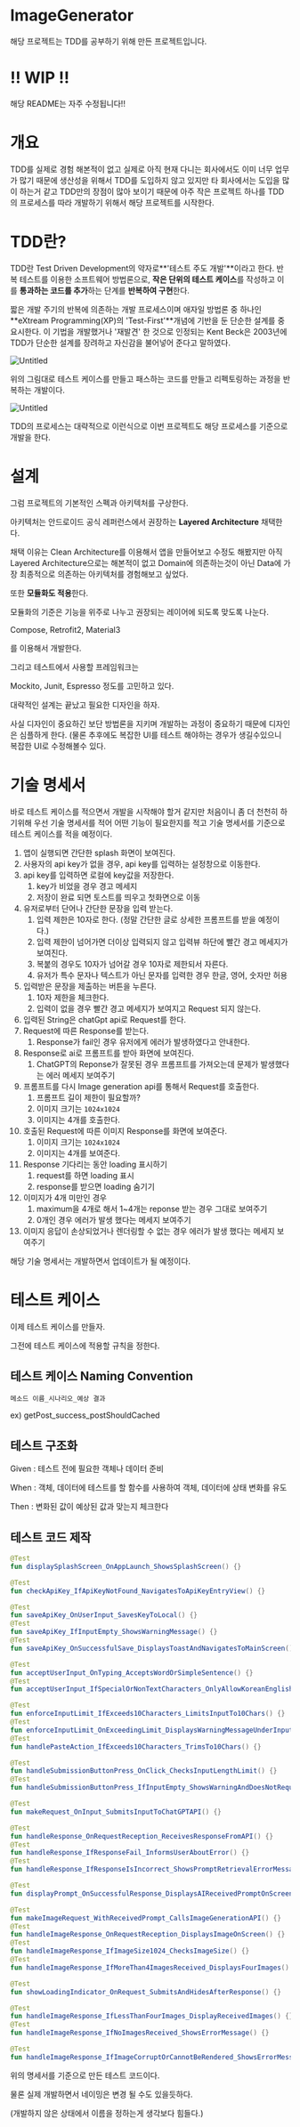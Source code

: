 # ImageGenerator
해당 프로젝트는 TDD를 공부하기 위해 만든 프로젝트입니다.

# ‼️ WIP ‼️
해당 README는 자주 수정됩니다!!

# **개요**

TDD를 실제로 경험 해본적이 없고 실제로 아직 현재 다니는 회사에서도 이미 너무 업무가 많기 때문에 생산성을 위해서 TDD를 도입하지 않고 있지만 타 회사에서는 도입을 많이 하는거 같고 TDD만의 장점이 많아 보이기 때문에 아주 작은 프로젝트 하나를 TDD의 프로세스를 따라 개발하기 위해서 해당 프로젝트를 시작한다.

# TDD란?

TDD란 Test Driven Development의 약자로**'테스트 주도 개발'**이라고 한다. 반복 테스트를 이용한 소프트웨어 방법론으로, **작은 단위의 테스트 케이스**를 작성하고 이를 **통과하는 코드를 추가**하는 단계를 **반복하여 구현**한다.

짧은 개발 주기의 반복에 의존하는 개발 프로세스이며 애자일 방법론 중 하나인**eXtream Programming(XP)의 'Test-First'**개념에 기반을 둔 단순한 설계를 중요시한다. 이 기법을 개발했거나 '재발견' 한 것으로 인정되는 Kent Beck은 2003년에 TDD가 단순한 설계를 장려하고 자신감을 불어넣어 준다고 말하였다.

![Untitled](asset/TDD1.png)

위의 그림대로 테스트 케이스를 만들고 패스하는 코드를 만들고 리펙토링하는 과정을 반복하는 개발이다.

![Untitled](asset/TDD2.png)

TDD의 프로세스는 대략적으로 이런식으로 이번 프로젝트도 해당 프로세스를 기준으로 개발을 한다.

# 설계

그럼 프로젝트의 기본적인 스펙과 아키텍처를 구상한다.

아키텍처는 안드로이드 공식 레퍼런스에서 권장하는 **Layered Architecture** 채택한다. 

채택 이유는 Clean Architecture를 이용해서 앱을 만들어보고 수정도 해봤지만 아직 Layered Architecture으로는 해본적이 없고 Domain에 의존하는것이 아닌 Data에 가장 최종적으로 의존하는 아키텍처를 경험해보고 싶었다.

또한 **모듈화도 적용**한다.

모듈화의 기준은 기능을 위주로 나누고 권장되는 레이어에 되도록 맞도록 나눈다.

Compose, Retrofit2, Material3

를 이용해서 개발한다.

그리고 테스트에서 사용할 프레임워크는

Mockito, Junit, Espresso 정도를 고민하고 있다.

대략적인 설계는 끝났고 필요한 디자인을 하자.

사실 디자인이 중요하긴 보단 방법론을 지키며 개발하는 과정이 중요하기 때문에 디자인은 심플하게 한다. (물론 추후에도 복잡한 UI를 테스트 해야하는 경우가 생길수있으니 복잡한 UI로 수정해볼수 있다.

# 기술 명세서

바로 테스트 케이스를 적으면서 개발을 시작해야 할거 같지만 처음이니 좀 더 천천히 하기위해 우선 기술 명세서를 적어 어떤 기능이 필요한지를 적고 기술 명세서를 기준으로 테스트 케이스를 적을 예정이다.

1. 앱이 실행되면 간단한 splash 화면이 보여진다.
2. 사용자의 api key가 없을 경우, api key를 입력하는 설정창으로 이동한다.
3. api key를 입력하면 로컬에 key값을 저장한다.
    1. key가 비었을 경우 경고 메세지
    2. 저장이 완료 되면 토스트를 띄우고 첫화면으로 이동
4. 유저로부터 단어나 간단한 문장을 입력 받는다.
    1. 입력 제한은 10자로 한다. (정말 간단한 글로 상세한 프롬프트를 받을 예정이다.)
    2. 입력 제한이 넘어가면 더이상 입력되지 않고 입력뷰 하단에 빨간 경고 메세지가 보여진다.
    3. 복붙의 경우도 10자가 넘어갈 경우 10자로 제한되서 자른다.
    4. 유저가 특수 문자나 텍스트가 아닌 문자를 입력한 경우 한글, 영어, 숫자만 허용
5. 입력받은 문장을 제출하는 버튼을 누른다.
    1. 10자 제한을 체크한다.
    2. 입력이 없을 경우 빨간 경고 메세지가 보여지고 Request 되지 않는다.
6. 입력된 String은 chatGpt api로 Request를 한다.
7. Request에 따른 Response를 받는다.
    1. Response가 fail인 경우 유저에게 에러가 발생하였다고 안내한다.
8. Response로 ai로 프롬프트를 받아 화면에 보여진다.
   1. ChatGPT의 Reponse가 잘못된 경우 프롬프트를 가져오는데 문제가 발생했다는 에러 메세지 보여주기
9.  프롬프트를 다시 Image generation api를 통해서 Request를 호출한다.
    1. 프롬프트 길이 제한이 필요할까?
    2. 이미지 크기는 `1024x1024`
    3. 이미지는 4개를 호출한다.
10. 호출된 Request에 따른 이미지 Response를 화면에 보여준다.
    1. 이미지 크기는 `1024x1024`
    2. 이미지는 4개를 보여준다.
11. Response 기다리는 동안 loading 표시하기
    1. request를 하면 loading 표시
    2. response를 받으면 loading 숨기기
12. 이미지가 4개 미만인 경우
    1. maximum을 4개로 해서 1~4개는 reponse 받는 경우 그대로 보여주기
    2. 0개인 경우 에러가 발생 했다는 메세지 보여주기
13. 이미지 응답이 손상되었거나 렌더링할 수 없는 경우 에러가 발생 했다는 메세지 보여주기

해당 기술 명세서는 개발하면서 업데이트가 될 예정이다.

# 테스트 케이스

이제 테스트 케이스를 만들자.

그전에 테스트 케이스에 적용할 규칙을 정한다.

## 테스트 케이스 Naming Convention

`메소드 이름_시나리오_예상 결과`

ex) getPost_success_postShouldCached

## 테스트 구조화

Given : 테스트 전에 필요한 객체나 데이터 준비

When : 객체, 데이터에 테스트를 할 함수를 사용하여 객체, 데이터에 상태 변화를 유도

Then : 변화된 값이 예상된 값과 맞는지 체크한다

## 테스트 코드 제작

```kotlin
@Test
fun displaySplashScreen_OnAppLaunch_ShowsSplashScreen() {}

@Test
fun checkApiKey_IfApiKeyNotFound_NavigatesToApiKeyEntryView() {}

@Test
fun saveApiKey_OnUserInput_SavesKeyToLocal() {}
@Test
fun saveApiKey_IfInputEmpty_ShowsWarningMessage() {}
@Test
fun saveApiKey_OnSuccessfulSave_DisplaysToastAndNavigatesToMainScreen() {}

@Test
fun acceptUserInput_OnTyping_AcceptsWordOrSimpleSentence() {}
@Test
fun acceptUserInput_IfSpecialOrNonTextCharacters_OnlyAllowKoreanEnglishNumeric() {}

@Test
fun enforceInputLimit_IfExceeds10Characters_LimitsInputTo10Chars() {}
@Test
fun enforceInputLimit_OnExceedingLimit_DisplaysWarningMessageUnderInputView() {}
@Test
fun handlePasteAction_IfExceeds10Characters_TrimsTo10Chars() {}

@Test
fun handleSubmissionButtonPress_OnClick_ChecksInputLengthLimit() {}
@Test
fun handleSubmissionButtonPress_IfInputEmpty_ShowsWarningAndDoesNotRequest() {}

@Test
fun makeRequest_OnInput_SubmitsInputToChatGPTAPI() {}

@Test
fun handleResponse_OnRequestReception_ReceivesResponseFromAPI() {}
@Test
fun handleResponse_IfResponseFail_InformsUserAboutError() {}
@Test
fun handleResponse_IfResponseIsIncorrect_ShowsPromptRetrievalErrorMessage() {}

@Test
fun displayPrompt_OnSuccessfulResponse_DisplaysAIReceivedPromptOnScreen() {}

@Test
fun makeImageRequest_WithReceivedPrompt_CallsImageGenerationAPI() {}
@Test
fun handleImageResponse_OnRequestReception_DisplaysImageOnScreen() {}
@Test
fun handleImageResponse_IfImageSize1024_ChecksImageSize() {}
@Test
fun handleImageResponse_IfMoreThan4ImagesReceived_DisplaysFourImages() {}

@Test
fun showLoadingIndicator_OnRequest_SubmitsAndHidesAfterResponse() {}

@Test
fun handleImageResponse_IfLessThanFourImages_DisplayReceivedImages() {}
@Test
fun handleImageResponse_IfNoImagesReceived_ShowsErrorMessage() {}

@Test
fun handleImageResponse_IfImageCorruptOrCannotBeRendered_ShowsErrorMessage() {}
```

위의 명세서를 기준으로 만든 테스트 코드이다.

물론 실제 개발하면서 네이밍은 변경 될 수도 있을듯하다.

(개발하지 않은 상태에서 이름을 정하는게 생각보다 힘들다.)